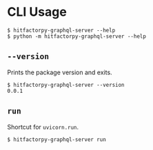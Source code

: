 # CLI Usage

```console
$ hitfactorpy-graphql-server --help
$ python -m hitfactorpy-graphql-server --help
```

## `--version`

Prints the package version and exits.

```console
$ hitfactorpy-graphql-server --version
0.0.1
```

## `run`

Shortcut for `uvicorn.run`.

```console
$ hitfactorpy-graphql-server run
```
